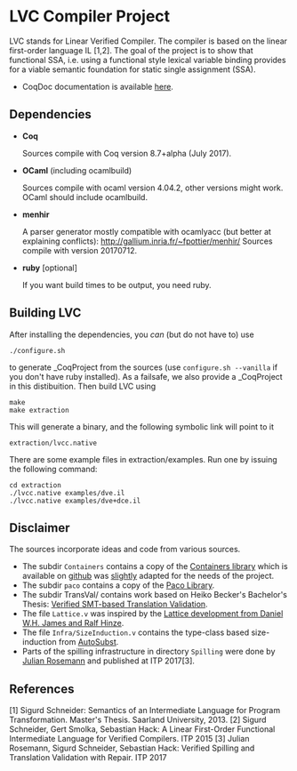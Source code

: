 # LVC Compiler Project
LVC stands for Linear Verified Compiler. The compiler is based on the linear first-order language IL [1,2]. The goal of the project is to show that functional SSA, i.e. using a functional style lexical variable binding provides for a viable semantic foundation for static single assignment (SSA).

- CoqDoc documentation is available [here](https://sigurdschneider.github.io/lvc).

## Dependencies

- **Coq**

    Sources compile with Coq version 8.7+alpha (July 2017).

- **OCaml** (including ocamlbuild)

    Sources compile with ocaml version 4.04.2, other versions might work.
    OCaml should include ocamlbuild.

- **menhir**

    A parser generator mostly compatible with ocamlyacc (but better at explaining conflicts):
    http://gallium.inria.fr/~fpottier/menhir/
    Sources compile with version 20170712.

- **ruby** [optional]

    If you want build times to be output, you need ruby.

## Building LVC

After installing the dependencies, you *can* (but do not have to) use

	./configure.sh

to generate _CoqProject from the sources (use `configure.sh --vanilla` if you don't have ruby installed).
As a failsafe, we also provide a _CoqProject in this distibuition. Then build LVC using

	make
	make extraction

This will generate a binary, and the following symbolic link will point to it

	extraction/lvcc.native

There are some example files in extraction/examples. Run one by issuing the following command:

	cd extraction
	./lvcc.native examples/dve.il
	./lvcc.native examples/dve+dce.il

## Disclaimer

The sources incorporate ideas and code from various sources.

- The subdir `Containers` contains a copy of the [Containers library](http://www.lix.polytechnique.fr/coq/pylons/contribs/view/Containers/v8.4) which is available on [github](https://github.com/coq-contribs/containers/) was [slightly](https://github.com/sigurdschneider/containers) adapted for the needs of the project.
- The subdir `paco` contains a copy of the [Paco Library](http://plv.mpi-sws.org/paco/).
- The subdir TransVal/ contains work based on Heiko Becker's Bachelor's Thesis: [Verified SMT-based Translation Validation](http://compilers.cs.uni-saarland.de/publications/theses/becker_bsc.pdf).
- The file `Lattice.v` was inspired by the [Lattice development from Daniel W.H. James and Ralf Hinze](http://www.cs.ox.ac.uk/people/daniel.james/lattice.html).
- The file `Infra/SizeInduction.v` contains the type-class based size-induction from [AutoSubst](https://www.ps.uni-saarland.de/autosubst/).
- Parts of the spilling infrastructure in directory `Spilling` were done by [Julian Rosemann](https://www.ps.uni-saarland.de/~rosemann/bachelor.php) and published at ITP 2017[3].

## References

[1] Sigurd Schneider: Semantics of an Intermediate Language for Program Transformation. Master's Thesis. Saarland University, 2013.
[2] Sigurd Schneider, Gert Smolka, Sebastian Hack: A Linear First-Order Functional Intermediate Language for Verified Compilers. ITP 2015
[3] Julian Rosemann, Sigurd Schneider, Sebastian Hack: Verified Spilling and Translation Validation with Repair. ITP 2017
